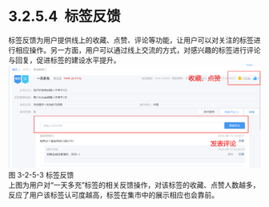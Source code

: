 # 3.2.5.4  标签反馈

标签反馈为用户提供线上的收藏、点赞、评论等功能，让用户可以对关注的标签进行相应操作。另一方面，用户可以通过线上交流的方式，对感兴趣的标签进行评论与回复，促进标签的建设水平提升。<br />![](<../../assets/images/(166).png#height=170&width=416>)<br />图 3-2-5-3 标签反馈<br />上图为用户对“一天多充”标签的相关反馈操作，对该标签的收藏、点赞人数越多，反应了用户该标签认可度越高，标签在集市中的展示相应也会靠前。
<a name="JVooe"></a>